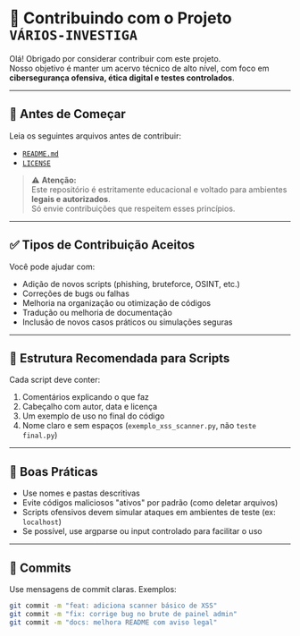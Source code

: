 # 🤝 Contribuindo com o Projeto `VÁRIOS-INVESTIGA`

Olá! Obrigado por considerar contribuir com este projeto.  
Nosso objetivo é manter um acervo técnico de alto nível, com foco em **cibersegurança ofensiva, ética digital e testes controlados**.

---

## 🧠 Antes de Começar

Leia os seguintes arquivos antes de contribuir:

- [`README.md`](./README.md)
- [`LICENSE`](./LICENSE)

> ⚠️ **Atenção:**  
> Este repositório é estritamente educacional e voltado para ambientes **legais e autorizados**.  
> Só envie contribuições que respeitem esses princípios.

---

## ✅ Tipos de Contribuição Aceitos

Você pode ajudar com:

- Adição de novos scripts (phishing, bruteforce, OSINT, etc.)
- Correções de bugs ou falhas
- Melhoria na organização ou otimização de códigos
- Tradução ou melhoria de documentação
- Inclusão de novos casos práticos ou simulações seguras

---

## 📁 Estrutura Recomendada para Scripts

Cada script deve conter:

1. Comentários explicando o que faz
2. Cabeçalho com autor, data e licença
3. Um exemplo de uso no final do código
4. Nome claro e sem espaços (`exemplo_xss_scanner.py`, não `teste final.py`)

---

## 📌 Boas Práticas

- Use nomes e pastas descritivas
- Evite códigos maliciosos "ativos" por padrão (como deletar arquivos)
- Scripts ofensivos devem simular ataques em ambientes de teste (ex: `localhost`)
- Se possível, use argparse ou input controlado para facilitar o uso

---

## 🧾 Commits

Use mensagens de commit claras. Exemplos:

```bash
git commit -m "feat: adiciona scanner básico de XSS"
git commit -m "fix: corrige bug no brute de painel admin"
git commit -m "docs: melhora README com aviso legal"
